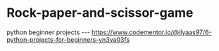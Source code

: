 # Rock-paper-and-scissor-game
python beginner projects --- https://www.codementor.io/@ilyaas97/6-python-projects-for-beginners-yn3va03fs
